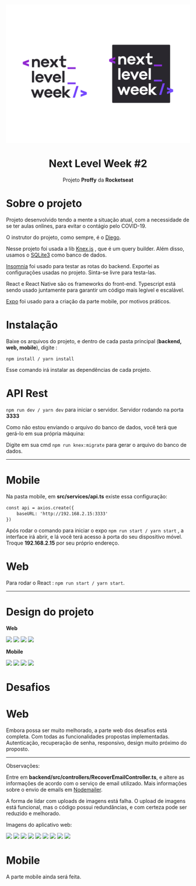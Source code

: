 <img src="images/nlw.png" align="center"></img>

<h1 align="center">Next Level Week #2</h1>
<p align="center">Projeto <strong>Proffy</strong> da <strong>Rocketseat</strong></p>


# Sobre o projeto

Projeto desenvolvido tendo a mente a situação atual, com a necessidade de se ter aulas onlines, para evitar o contágio pelo COVID-19.

O instrutor do projeto, como sempre, é o <a href="https://github.com/diego3g">Diego</a>.

Nesse projeto foi usada a lib <a href="http://knexjs.org/">Knex.js</a> , que é um query builder. Além disso, usamos o <a href="https://www.npmjs.com/package/sqlite3">SQLite3</a> como banco de dados.

<a href="https://insomnia.rest/">Insomnia</a> foi usado para testar as rotas do backend.
Exportei as configurações usadas no projeto. Sinta-se livre para testa-las.

React e React Native são os frameworks do front-end. Typescript está sendo usado juntamente para garantir um código mais legível e escalável.

<a href="https://expo.io/">Expo</a> foi usado para a criação da parte mobile, por motivos práticos.


# Instalação

Baixe os arquivos do projeto, e dentro de cada pasta principal (**backend, web, mobile**), digite :

```
npm install / yarn install
```

Esse comando irá instalar as dependências de cada projeto.


# API Rest

```` npm run dev / yarn dev ```` para iniciar o servidor. Servidor rodando na porta **3333**

Como não estou enviando o arquivo do banco de dados, você terá que gerá-lo em sua própria máquina:

Digite em sua cmd ```` npm run knex:migrate ```` para gerar o arquivo do banco de dados.

-----------------


# Mobile

Na pasta mobile, em **src/services/api.ts** existe essa configuração: 

```` 
const api = axios.create({
    baseURL: 'http://192.168.2.15:3333'
})

````
Após rodar o comando para iniciar o expo ```` npm run start / yarn start ```` , a interface irá abrir, 
e lá vocẽ terá acesso à porta do seu dispositivo móvel. Troque **192.168.2.15** por seu próprio endereço.


# Web

Para rodar o React : ```` npm run start / yarn start ````.

--------------------------------------------------------------


# Design do projeto

**Web**

<img src="images/1.png"></img>
<img src="images/2.png"></img>
<img src="images/3.png"></img>
<img src="images/4.png"></img>


**Mobile**

<img src="images/5.png"></img>
<img src="images/6.png"></img>
<img src="images/7.png"></img>
<img src="images/8.png"></img>


# Desafios

# Web

Embora possa ser muito melhorado, a parte web dos desafios está completa. Com todas as funcionalidades propostas implementadas. 
Autenticação, recuperação de senha, responsivo, design muito próximo do proposto.

--------------------------------

Observações:

Entre em **backend/src/controllers/RecoverEmailController.ts**, e altere as informações de acordo com o serviço de email utilizado.
Mais informações sobre o envio de emails em <a href="https://nodemailer.com/about/">Nodemailer</a>.


A forma de lidar com uploads de imagens está falha. O upload de imagens está funcional, mas o código possui redundâncias, e com certeza pode ser reduzido e melhorado.


Imagens do aplicativo web:

<img src="images/newweb1.jpg"></img>
<img src="images/newweb2.jpg"></img>
<img src="images/newweb3.jpg"></img>
<img src="images/newweb4.jpg"></img>
<img src="images/newweb5.jpg"></img>
<img src="images/newweb6.jpg"></img>
<img src="images/newweb7.jpg"></img>
<img src="images/newweb8.jpg"></img>
<img src="images/newweb9.jpg"></img>


# Mobile

A parte mobile ainda será feita.